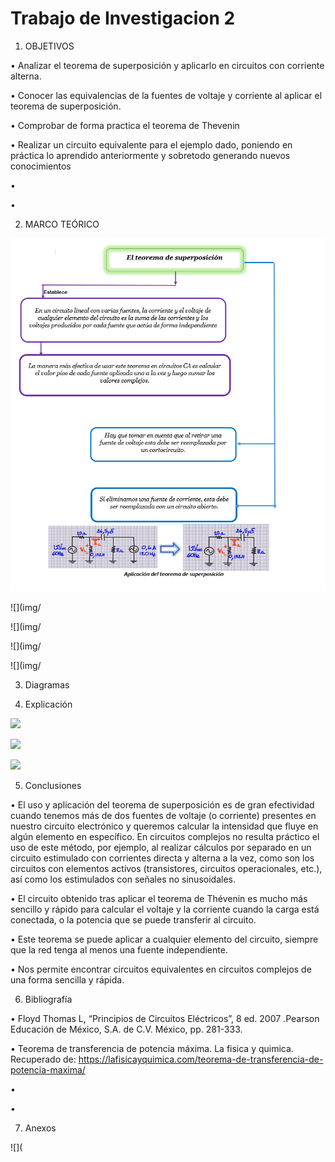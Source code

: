 # Trabajo de Investigacion 2

1. OBJETIVOS

• Analizar el teorema de superposición  y aplicarlo en circuitos con corriente alterna.

• Conocer las equivalencias de la fuentes de voltaje y corriente  al aplicar el teorema de superposición.

•  Comprobar de forma practica el teorema de Thevenin

•	Realizar un circuito equivalente para el ejemplo dado, poniendo en práctica lo aprendido anteriormente y sobretodo generando nuevos conocimientos

•

•	

2. MARCO TEÓRICO

![](https://github.com/andressanttos/Trabajo-de-Investigacion-2/blob/main/img/superpo.png)

![](img/

![](img/

![](img/

![](img/



3. Diagramas




4. Explicación

![](https://github.com/andressanttos/Trabajo-de-Investigacion-1/blob/main/img/EXPLICACION1.png)

![](https://github.com/andressanttos/Trabajo-de-Investigacion-1/blob/main/img/EXPLICACION2.png)

![](https://github.com/andressanttos/Trabajo-de-Investigacion-1/blob/main/img/EXPLICACION3.png)


5. Conclusiones

•	El uso y aplicación del teorema de superposición es de gran efectividad cuando tenemos más de dos fuentes de voltaje (o corriente) presentes en nuestro circuito electrónico y queremos calcular la intensidad que fluye en algún elemento en específico. En circuitos complejos no resulta práctico el uso de este método, por ejemplo, al realizar cálculos por separado en un circuito estimulado con corrientes directa y alterna a la vez, como son los circuitos con elementos activos (transistores, circuitos operacionales, etc.), así como los estimulados con señales no sinusoidales.

• El circuito obtenido tras aplicar el teorema de Thévenin es mucho más sencillo y rápido para calcular el voltaje y la corriente cuando la carga está conectada, o la potencia que se puede transferir al circuito.

•	 Este teorema se puede aplicar a cualquier elemento del circuito, siempre que la red tenga al menos una fuente independiente.

•	Nos permite encontrar circuitos equivalentes en circuitos complejos de una forma sencilla y rápida.

6. Bibliografía 

•	 Floyd Thomas L, “Principios de Circuitos Eléctricos”, 8 ed. 2007 .Pearson Educación de México, S.A. de C.V. México, pp. 281-333.

• Teorema de transferencia de potencia máxima. La fisica y quimica. Recuperado de: https://lafisicayquimica.com/teorema-de-transferencia-de-potencia-maxima/	

• 

• 

7. Anexos

![](
